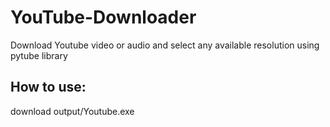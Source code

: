 # YouTube-Downloader
Download Youtube video or audio and select any available resolution using pytube library

## How to use: 
download output/Youtube.exe

